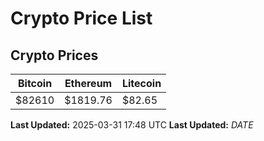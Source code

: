 # Crypto Price List

## Crypto Prices
| Bitcoin | Ethereum | Litecoin |
| ------- | -------- | -------- |
| $82610 | $1819.76 | $82.65 |
**Last Updated:** 2025-03-31 17:48 UTC
**Last Updated:** $DATE$
